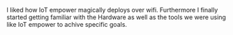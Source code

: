 I liked how IoT empower magically deploys over wifi. Furthermore I finally started getting familiar with the Hardware as well as the tools we were using like IoT empower to achive specific goals.